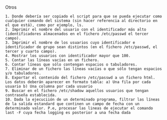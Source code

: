 Otros

    1. Donde debería ser copiado el script para que se pueda ejecutar como cualquier comando del sistema (sin hacer referencia al directorio en el que está), como por ejemplo, ls.
    2. Imprimir el nombre del usuario con el identificador más alto (identificadores almacenados en el fichero /etc/passwd el tercer campo).
    3. Imprimir el nombre de los usuarios cuyo identificador e identificador de grupo sean distintos (en el fichero /etc/passwd, el tercer y cuarto campo).
    4. Mostrar los usuarios con identificador mayor que 100.
    5. Contar las líneas vacías en un fichero.
    6. Contar líneas que sólo contengan espacios o tabuladores.
    7. Eliminar de un fichero las líneas vacías o que sólo tengan espacios y/o tabuladores.
    8. Exportar el contenido del fichero /etc/passwd a un fichero html. Los datos deberán aparecer en formato tabla: a) Una fila por cada usuario b) Una columna por cada usuario
    9. Buscar en el fichero /etc/shadow aquellos usuarios que tengan contraseña establecida.
    10. Dada la ejecuciión de un determinado programa, filtrar las líneas de la salida estandard que continen un campo de fecha con un determinado valor. P.e, procesar las lineas de ejecutar el comando last -F cuya fecha logging es posterior a una fecha dada
